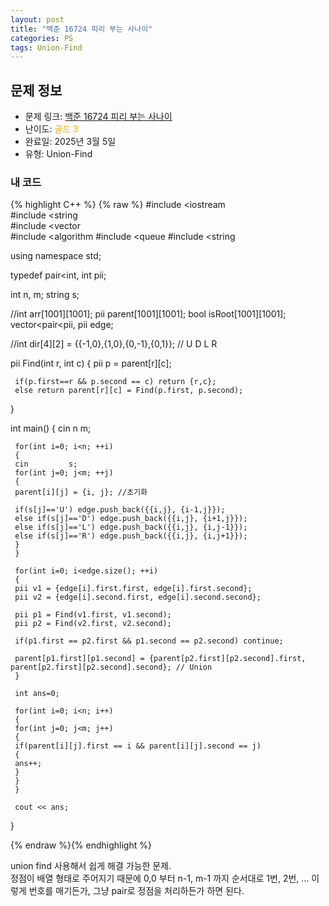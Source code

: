 ```yaml
---
layout: post
title: "백준 16724 피리 부는 사나이"
categories: PS
tags: Union-Find
---
```


## 문제 정보
- 문제 링크: [백준 16724 피리 부는 사나이](https://www.acmicpc.net/problem/16724)
- 난이도: <span style="color:#FFA500">골드 3</span>
- 완료일: 2025년 3월 5일
- 유형: Union-Find

### 내 코드

{% highlight C++ %} {% raw %}
#include <iostream	
#include <string	
#include <vector	
#include <algorithm	
#include <queue	
#include <string	

using namespace std;

typedef pair<int, int	 pii;

int n, m;
string s;

//int arr[1001][1001];
pii parent[1001][1001];
bool isRoot[1001][1001];
vector<pair<pii, pii		 edge;

//int dir[4][2] = {{-1,0},{1,0},{0,-1},{0,1}}; // U D L R 

pii Find(int r, int c)
{
	 pii p = parent[r][c];

	 if(p.first==r && p.second == c) return {r,c};
	 else return parent[r][c] = Find(p.first, p.second);
}

int main()
{
	 cin 		 n 		 m;

	 for(int i=0; i<n; ++i)
	 {
	 cin 		 s;
	 for(int j=0; j<m; ++j)
	 {
	 parent[i][j] = {i, j}; //초기화

	 if(s[j]=='U') edge.push_back({{i,j}, {i-1,j}});
	 else if(s[j]=='D') edge.push_back({{i,j}, {i+1,j}});
	 else if(s[j]=='L') edge.push_back({{i,j}, {i,j-1}});
	 else if(s[j]=='R') edge.push_back({{i,j}, {i,j+1}});
	 }
	 }
	 
	 for(int i=0; i<edge.size(); ++i)
	 {
	 pii v1 = {edge[i].first.first, edge[i].first.second};
	 pii v2 = {edge[i].second.first, edge[i].second.second};

	 pii p1 = Find(v1.first, v1.second);
	 pii p2 = Find(v2.first, v2.second);

	 if(p1.first == p2.first && p1.second == p2.second) continue;
	 
	 parent[p1.first][p1.second] = {parent[p2.first][p2.second].first, parent[p2.first][p2.second].second}; // Union
	 }
	 
	 int ans=0;

	 for(int i=0; i<n; i++)
	 {
	 for(int j=0; j<m; j++)
	 {
	 if(parent[i][j].first == i && parent[i][j].second == j)
	 {
	 ans++;
	 }
	 }
	 }

	 cout << ans;
}

{% endraw %}{% endhighlight %}

union find 사용해서 쉽게 해결 가능한 문제.  
정점이 배열 형태로 주어지기 때문에 0,0 부터 n-1, m-1 까지 순서대로 1번, 2번, … 이렇게 번호를 매기든가, 그냥 pair로 정점을 처리하든가 하면 된다.  

